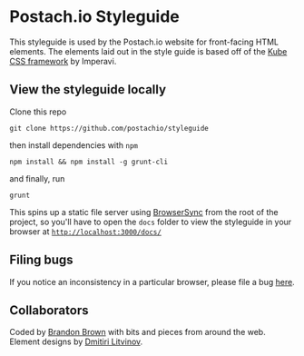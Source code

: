 # Postach.io Styleguide

This styleguide is used by the Postach.io website for front-facing HTML elements. The elements laid out in the style guide is based off of the [Kube CSS framework](http://imperavi.com/kube/) by Imperavi.

## View the styleguide locally

Clone this repo

```
git clone https://github.com/postachio/styleguide
```

then install dependencies with `npm`

```
npm install && npm install -g grunt-cli
```

and finally, run

```
grunt
```

This spins up a static file server using [BrowserSync](http://browsersync.io) from the root of the project, so you'll have to open the `docs` folder to view the styleguide in your browser at [`http://localhost:3000/docs/`](http://localhost:3000/docs/)

## Filing bugs

If you notice an inconsistency in a particular browser, please file a bug [here](https://github.com/postachio/styleguide/issues).

## Collaborators

Coded by [Brandon Brown](https://twitter.com/brandonb927) with bits and pieces from around the web. Element designs by [Dmitiri Litvinov](https://twitter.com/dmiiiitri).
